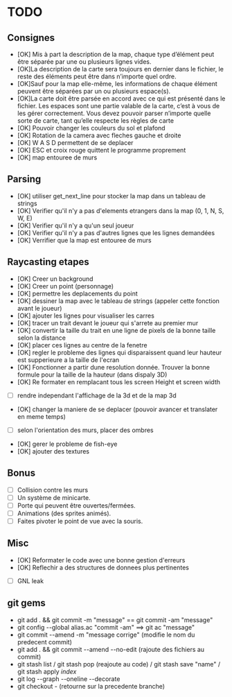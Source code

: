 # TODO

## Consignes

- [OK] Mis à part la description de la map, chaque type d’élément peut être séparée par une ou plusieurs lignes vides.
- [OK]La description de la carte sera toujours en dernier dans le fichier, le reste des
      éléments peut être dans n’importe quel ordre.
- [OK]Sauf pour la map elle-même, les informations de chaque élément peuvent être
      séparées par un ou plusieurs espace(s).
- [OK]La carte doit être parsée en accord avec ce qui est présenté dans le fichier. Les
      espaces sont une partie valable de la carte, c’est à vous de les gérer correctement. Vous devez pouvoir parser n’importe quelle sorte de carte, tant qu’elle
      respecte les règles de carte
- [OK] Pouvoir changer les couleurs du sol et plafond
- [OK] Rotation de la camera avec fleches gauche et droite
- [OK] W A S D permettent de se deplacer
- [OK] ESC et croix rouge quittent le programme proprement
- [OK] map entouree de murs

## Parsing

- [OK] utiliser get_next_line pour stocker la map dans un tableau de strings
- [OK] Verifier qu'il n'y a pas d'elements etrangers dans la map (0, 1, N, S, W, E)
- [OK] Verifier qu'il n'y a qu'un seul joueur
- [OK] Verifier qu'il n'y a pas d'autres lignes que les lignes demandées
- [OK] Verrifier que la map est entouree de murs

## Raycasting etapes

- [OK] Creer un background
- [OK] Creer un point (personnage)
- [OK] permettre les deplacements du point
- [OK] dessiner la map avec le tableau de strings (appeler cette fonction avant le joueur)
- [OK] ajouter les lignes pour visualiser les carres
- [OK] tracer un trait devant le joueur qui s'arrete au premier mur
- [OK] convertir la taille du trait en une ligne de pixels de la bonne taille selon la distance
- [OK] placer ces lignes au centre de la fenetre
- [OK] regler le probleme des lignes qui disparaissent quand leur hauteur est supperieure a la taille de l'ecran
- [OK] Fonctionner a partir dune resolution donnée. Trouver la bonne formule pour la taille de la hauteur (dans dispaly 3D)
- [OK] Re formater en remplacant tous les screen Height et screen width
- [  ] rendre independant l'affichage de la 3d et de la map 3d
- [OK] changer la maniere de se deplacer (pouvoir avancer et translater en meme temps)
- [  ] selon l'orientation des murs, placer des ombres
- [OK] gerer le probleme de fish-eye
- [OK] ajouter des textures

## Bonus

- [  ] Collision contre les murs
- [  ] Un système de minicarte.
- [  ] Porte qui peuvent être ouvertes/fermées.
- [  ] Animations (des sprites animés).
- [  ] Faites pivoter le point de vue avec la souris.

## Misc

- [OK] Reformater le code avec une bonne gestion d'erreurs
- [OK] Reflechir a des structures de donnees plus pertinentes
- [  ] GNL leak

## git gems

- git add . && git commit -m "message" == git commit -am "message"
- git config --global alias.ac "commit -am" ==> git ac "message"
- git commit --amend -m "message corrige" (modifie le nom du predecent commit)
- git add . && git commit --amend --no-edit (rajoute des fichiers au commit)
- git stash list / git stash pop (reajoute au code) / git stash save "name" / git stash apply *index*
- git log --graph --oneline --decorate
- git checkout - (retourne sur la precedente branche)
